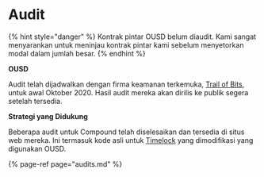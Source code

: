# Audit

{% hint style="danger" %}
Kontrak pintar OUSD belum diaudit. Kami sangat menyarankan untuk meninjau kontrak pintar kami sebelum menyetorkan modal dalam jumlah besar.
{% endhint %}

**OUSD**

Audit telah dijadwalkan dengan firma keamanan terkemuka, [Trail of Bits](https://www.trailofbits.com/), untuk awal Oktober 2020. Hasil audit mereka akan dirilis ke publik segera setelah tersedia.

**Strategi yang Didukung**

Beberapa audit untuk Compound telah diselesaikan dan tersedia di situs web mereka. Ini termasuk kode asli untuk [Timelock](../smart-contracts/api/timelock.md) yang dimodifikasi yang digunakan OUSD.

{% page-ref page="audits.md" %}






